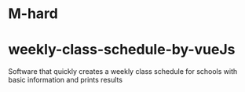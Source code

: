 # M-hard

# weekly-class-schedule-by-vueJs

Software that quickly creates a weekly class schedule for schools with basic information and prints results
